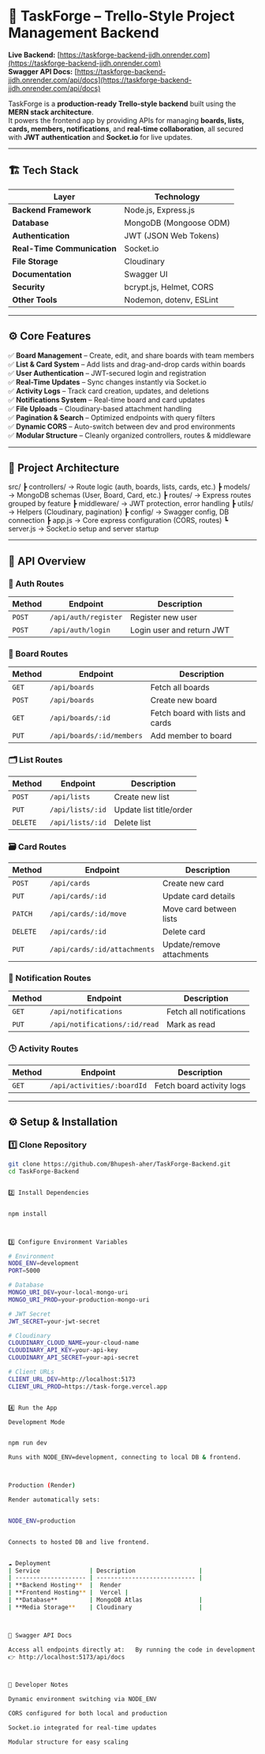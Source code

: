 # 🧩 TaskForge – Trello-Style Project Management Backend

**Live Backend:** [https://taskforge-backend-jjdh.onrender.com](https://taskforge-backend-jjdh.onrender.com)  
**Swagger API Docs:** [https://taskforge-backend-jjdh.onrender.com/api/docs](https://taskforge-backend-jjdh.onrender.com/api/docs)

TaskForge is a **production-ready Trello-style backend** built using the **MERN stack architecture**.  
It powers the frontend app by providing APIs for managing **boards, lists, cards, members, notifications**, and **real-time collaboration**, all secured with **JWT authentication** and **Socket.io** for live updates.

---

## 🏗️ Tech Stack

| Layer | Technology |
|-------|-------------|
| **Backend Framework** | Node.js, Express.js |
| **Database** | MongoDB (Mongoose ODM) |
| **Authentication** | JWT (JSON Web Tokens) |
| **Real-Time Communication** | Socket.io |
| **File Storage** | Cloudinary |
| **Documentation** | Swagger UI |
| **Security** | bcrypt.js, Helmet, CORS |
| **Other Tools** | Nodemon, dotenv, ESLint |

---

## ⚙️ Core Features

✅ **Board Management** – Create, edit, and share boards with team members  
✅ **List & Card System** – Add lists and drag-and-drop cards within boards  
✅ **User Authentication** – JWT-secured login and registration  
✅ **Real-Time Updates** – Sync changes instantly via Socket.io  
✅ **Activity Logs** – Track card creation, updates, and deletions  
✅ **Notifications System** – Real-time board and card updates  
✅ **File Uploads** – Cloudinary-based attachment handling  
✅ **Pagination & Search** – Optimized endpoints with query filters  
✅ **Dynamic CORS** – Auto-switch between dev and prod environments  
✅ **Modular Structure** – Cleanly organized controllers, routes & middleware

---

## 🧱 Project Architecture

src/
┣ controllers/ → Route logic (auth, boards, lists, cards, etc.)
┣ models/ → MongoDB schemas (User, Board, Card, etc.)
┣ routes/ → Express routes grouped by feature
┣ middleware/ → JWT protection, error handling
┣ utils/ → Helpers (Cloudinary, pagination)
┣ config/ → Swagger config, DB connection
┣ app.js → Core express configuration (CORS, routes)
┗ server.js → Socket.io setup and server startup



---

## 📡 API Overview

### 🔐 Auth Routes
| Method | Endpoint | Description |
|--------|-----------|-------------|
| `POST` | `/api/auth/register` | Register new user |
| `POST` | `/api/auth/login` | Login user and return JWT |

### 🧩 Board Routes
| Method | Endpoint | Description |
|--------|-----------|-------------|
| `GET` | `/api/boards` | Fetch all boards |
| `POST` | `/api/boards` | Create new board |
| `GET` | `/api/boards/:id` | Fetch board with lists and cards |
| `PUT` | `/api/boards/:id/members` | Add member to board |

### 🗂️ List Routes
| Method | Endpoint | Description |
|--------|-----------|-------------|
| `POST` | `/api/lists` | Create new list |
| `PUT` | `/api/lists/:id` | Update list title/order |
| `DELETE` | `/api/lists/:id` | Delete list |

### 🗃️ Card Routes
| Method | Endpoint | Description |
|--------|-----------|-------------|
| `POST` | `/api/cards` | Create new card |
| `PUT` | `/api/cards/:id` | Update card details |
| `PATCH` | `/api/cards/:id/move` | Move card between lists |
| `DELETE` | `/api/cards/:id` | Delete card |
| `PUT` | `/api/cards/:id/attachments` | Update/remove attachments |

### 🔔 Notification Routes
| Method | Endpoint | Description |
|--------|-----------|-------------|
| `GET` | `/api/notifications` | Fetch all notifications |
| `PUT` | `/api/notifications/:id/read` | Mark as read |

### 🕒 Activity Routes
| Method | Endpoint | Description |
|--------|-----------|-------------|
| `GET` | `/api/activities/:boardId` | Fetch board activity logs |

---

## ⚙️ Setup & Installation

### 1️⃣ Clone Repository
```bash
git clone https://github.com/Bhupesh-aher/TaskForge-Backend.git
cd TaskForge-Backend


2️⃣ Install Dependencies


npm install



3️⃣ Configure Environment Variables

# Environment
NODE_ENV=development
PORT=5000

# Database
MONGO_URI_DEV=your-local-mongo-uri
MONGO_URI_PROD=your-production-mongo-uri

# JWT Secret
JWT_SECRET=your-jwt-secret

# Cloudinary
CLOUDINARY_CLOUD_NAME=your-cloud-name
CLOUDINARY_API_KEY=your-api-key
CLOUDINARY_API_SECRET=your-api-secret

# Client URLs
CLIENT_URL_DEV=http://localhost:5173
CLIENT_URL_PROD=https://task-forge.vercel.app


4️⃣ Run the App

Development Mode


npm run dev

Runs with NODE_ENV=development, connecting to local DB & frontend.



Production (Render)

Render automatically sets:


NODE_ENV=production


Connects to hosted DB and live frontend.


☁️ Deployment
| Service              | Description                  |
| -------------------- | ---------------------------- |
| **Backend Hosting**  |  Render 
| **Frontend Hosting** |  Vercel |
| **Database**         | MongoDB Atlas                |
| **Media Storage**    | Cloudinary                   |



📘 Swagger API Docs

Access all endpoints directly at:   By running the code in development mode
👉 http://localhost:5173/api/docs



🧠 Developer Notes

Dynamic environment switching via NODE_ENV

CORS configured for both local and production

Socket.io integrated for real-time updates

Modular structure for easy scaling
